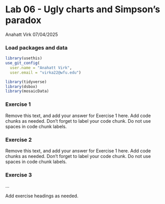 Lab 06 - Ugly charts and Simpson’s paradox
================
Anahatt Virk
07/04/2025

### Load packages and data

``` r
library(usethis)
use_git_config(
  user.name = "Anahatt Virk",
  user.email = "virka22@wfu.edu")
```

``` r
library(tidyverse) 
library(dsbox)
library(mosaicData) 
```

### Exercise 1

Remove this text, and add your answer for Exercise 1 here. Add code
chunks as needed. Don’t forget to label your code chunk. Do not use
spaces in code chunk labels.

### Exercise 2

Remove this text, and add your answer for Exercise 1 here. Add code
chunks as needed. Don’t forget to label your code chunk. Do not use
spaces in code chunk labels.

### Exercise 3

…

Add exercise headings as needed.
